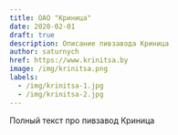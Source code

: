 ```yaml
---
title: ОАО "Криница"
date: 2020-02-01
draft: true
description: Описание пивзавода Криница
author: saturnych
href: https://www.krinitsa.by
image: /img/krinitsa.png
labels:
  - /img/krinitsa-1.jpg
  - /img/krinitsa-2.jpg
---
```

Полный текст про пивзавод Криница
